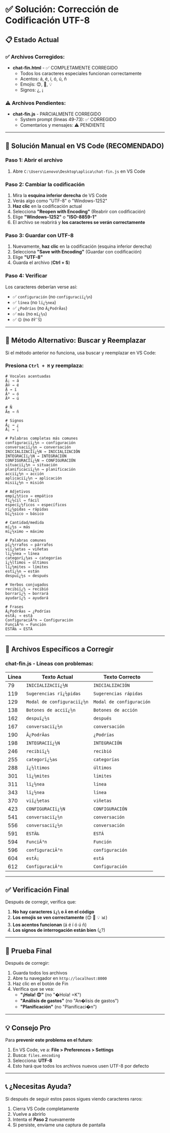 # ✅ Solución: Corrección de Codificación UTF-8

## 📋 Estado Actual

### ✅ Archivos Corregidos:
- **chat-fin.html** - ✅ COMPLETAMENTE CORREGIDO
  - Todos los caracteres especiales funcionan correctamente
  - Acentos: á, é, í, ó, ú, ñ
  - Emojis: 😊, 👋, 💡
  - Signos: ¿, ¡

### ⚠️ Archivos Pendientes:
- **chat-fin.js** - PARCIALMENTE CORREGIDO
  - System prompt (líneas 49-73): ✅ CORREGIDO
  - Comentarios y mensajes: ⚠️ PENDIENTE

---

## 🔧 Solución Manual en VS Code (RECOMENDADO)

### Paso 1: Abrir el archivo
1. Abre `C:\Users\Lenovo\Desktop\aplica\chat-fin.js` en VS Code

### Paso 2: Cambiar la codificación
1. Mira la **esquina inferior derecha** de VS Code
2. Verás algo como "UTF-8" o "Windows-1252"
3. **Haz clic** en la codificación actual
4. Selecciona **"Reopen with Encoding"** (Reabrir con codificación)
5. Elige **"Windows-1252"** o **"ISO-8859-1"**
6. El archivo se reabrirá y **los caracteres se verán correctamente**

### Paso 3: Guardar con UTF-8
1. Nuevamente, **haz clic** en la codificación (esquina inferior derecha)
2. Selecciona **"Save with Encoding"** (Guardar con codificación)
3. Elige **"UTF-8"**
4. Guarda el archivo (**Ctrl + S**)

### Paso 4: Verificar
Los caracteres deberían verse así:
- ✅ `configuración` (no `configuraciï¿½n`)
- ✅ `línea` (no `lï¿½nea`)
- ✅ `¿Podrías` (no `Â¿PodrÃ­as`)
- ✅ `más` (no `mï¿½s`)
- ✅ `😊` (no `ðŸ˜Š`)

---

## 🎯 Método Alternativo: Buscar y Reemplazar

Si el método anterior no funciona, usa buscar y reemplazar en VS Code:

### Presiona `Ctrl + H` y reemplaza:

```
# Vocales acentuadas
Ã¡ → á
Ã© → é
Ã­ → í
Ã³ → ó
Ãº → ú

# Ñ
Ã± → ñ

# Signos
Â¿ → ¿
Â¡ → ¡

# Palabras completas más comunes
configuraciï¿½n → configuración
conversaciï¿½n → conversación
INICIALIZACIï¿½N → INICIALIZACIÓN
INTEGRACIï¿½N → INTEGRACIÓN
CONFIGURACIï¿½N → CONFIGURACIÓN
situaciï¿½n → situación
planificaciï¿½n → planificación
acciï¿½n → acción
aplicaciï¿½n → aplicación
misiï¿½n → misión

# Adjetivos
empï¿½tico → empático
fï¿½cil → fácil
especï¿½ficos → específicos
rï¿½pidas → rápidas
bï¿½sico → básico

# Cantidad/medida
mï¿½s → más
mï¿½ximo → máximo

# Palabras comunes
pï¿½rrafos → párrafos
viï¿½etas → viñetas
lï¿½nea → línea
categorï¿½as → categorías
ï¿½ltimos → últimos
lï¿½mites → límites
estï¿½n → están
despuï¿½s → después

# Verbos conjugados
recibiï¿½ → recibió
borrarï¿½ → borrará
ayudarï¿½ → ayudará

# Frases
Â¿PodrÃ­as → ¿Podrías
estÃ¡ → está
ConfiguraciÃ³n → Configuración
FunciÃ³n → Función
ESTÃ‰ → ESTÁ
```

---

## 📝 Archivos Específicos a Corregir

### chat-fin.js - Líneas con problemas:

| Línea | Texto Actual | Texto Correcto |
|-------|--------------|----------------|
| 79 | `INICIALIZACIï¿½N` | `INICIALIZACIÓN` |
| 119 | `Sugerencias rï¿½pidas` | `Sugerencias rápidas` |
| 129 | `Modal de configuraciï¿½n` | `Modal de configuración` |
| 138 | `Botones de acciï¿½n` | `Botones de acción` |
| 162 | `despuï¿½s` | `después` |
| 167 | `conversaciï¿½n` | `conversación` |
| 190 | `Â¿PodrÃ­as` | `¿Podrías` |
| 198 | `INTEGRACIï¿½N` | `INTEGRACIÓN` |
| 246 | `recibiï¿½` | `recibió` |
| 255 | `categorï¿½as` | `categorías` |
| 288 | `ï¿½ltimos` | `últimos` |
| 301 | `lï¿½mites` | `límites` |
| 311 | `lï¿½nea` | `línea` |
| 343 | `lï¿½nea` | `línea` |
| 370 | `viï¿½etas` | `viñetas` |
| 423 | `CONFIGURACIï¿½N` | `CONFIGURACIÓN` |
| 541 | `conversaciï¿½n` | `conversación` |
| 556 | `conversaciï¿½n` | `conversación` |
| 591 | `ESTÃ‰` | `ESTÁ` |
| 594 | `FunciÃ³n` | `Función` |
| 596 | `configuraciÃ³n` | `configuración` |
| 604 | `estÃ¡` | `está` |
| 612 | `ConfiguraciÃ³n` | `Configuración` |

---

## ✅ Verificación Final

Después de corregir, verifica que:

1. **No hay caracteres `ï¿½` o `Ã` en el código**
2. **Los emojis se ven correctamente** (😊 👋 💡 📊)
3. **Los acentos funcionan** (á é í ó ú ñ)
4. **Los signos de interrogación están bien** (¿?)

---

## 🚀 Prueba Final

Después de corregir:

1. Guarda todos los archivos
2. Abre tu navegador en `http://localhost:8000`
3. Haz clic en el botón de Fin
4. Verifica que se vea:
   - **"¡Hola! 😊"** (no "�Hola! =K")
   - **"Análisis de gastos"** (no "An�lisis de gastos")
   - **"Planificación"** (no "Planificaci�n")

---

## 💡 Consejo Pro

Para **prevenir este problema en el futuro**:

1. En VS Code, ve a: **File > Preferences > Settings**
2. Busca: `files.encoding`
3. Selecciona: **UTF-8**
4. Esto hará que todos los archivos nuevos usen UTF-8 por defecto

---

## 📞 ¿Necesitas Ayuda?

Si después de seguir estos pasos sigues viendo caracteres raros:

1. Cierra VS Code completamente
2. Vuelve a abrirlo
3. Intenta el **Paso 2** nuevamente
4. Si persiste, envíame una captura de pantalla
